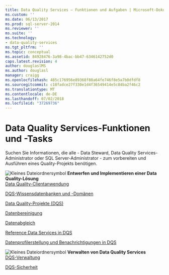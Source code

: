 ```yaml
---
title: Data Quality Services – Funktionen und Aufgaben | Microsoft-Dokumentation
ms.custom: ''
ms.date: 06/13/2017
ms.prod: sql-server-2014
ms.reviewer: ''
ms.suite: ''
ms.technology:
- data-quality-services
ms.tgt_pltfrm: ''
ms.topic: conceptual
ms.assetid: 84928476-3a98-4bac-bb47-6346142752d0
caps.latest.revision: 4
author: douglaslMS
ms.author: douglasl
manager: craigg
ms.openlocfilehash: 485c176956e89368f80a64fe746f8e5a7b0dfdf8
ms.sourcegitcommit: c18fadce27f330e1d4f36549414e5c84ba2f46c2
ms.translationtype: MT
ms.contentlocale: de-DE
ms.lasthandoff: 07/02/2018
ms.locfileid: "37269736"
---
```

# <a name="data-quality-services-features-and-tasks"></a>Data Quality Services-Funktionen und -Tasks
  Suchen Sie Informationen, die alle - Data Steward, Data Quality Services-Administrator oder SQL Server-Administrator - zum vorbereiten und Ausführen eines Quality-Projekts benötigen.  
  
 ![Kleines Dateiordnersymbol](../../2014/integration-services/media/filefolder-small.gif "Small File Folder Icon") **Entwerfen und Implementieren einer Data Quality-Lösung**  
 [Data Quality-Clientanwendung](../../2014/data-quality-services/data-quality-client-application.md)  
  
 [DQS-Wissensdatenbanken und -Domänen](../../2014/data-quality-services/dqs-knowledge-bases-and-domains.md)  
  
 [Data Quality-Projekte &#40;DQS&#41;](../../2014/data-quality-services/data-quality-projects-dqs.md)  
  
 [Datenbereinigung](../../2014/data-quality-services/data-cleansing.md)  
  
 [Datenabgleich](../../2014/data-quality-services/data-matching.md)  
  
 [Reference Data Services in DQS](../../2014/data-quality-services/reference-data-services-in-dqs.md)  
  
 [Datenprofilerstellung und Benachrichtigungen in DQS](../../2014/data-quality-services/data-profiling-and-notifications-in-dqs.md)  
  
 ![Kleines Dateiordnersymbol](../../2014/integration-services/media/filefolder-small.gif "Small File Folder Icon") **Verwalten von Data Quality Services**  
 [DQS-Verwaltung](../../2014/data-quality-services/dqs-administration.md)  
  
 [DQS-Sicherheit](../../2014/data-quality-services/dqs-security.md)  
  
  
